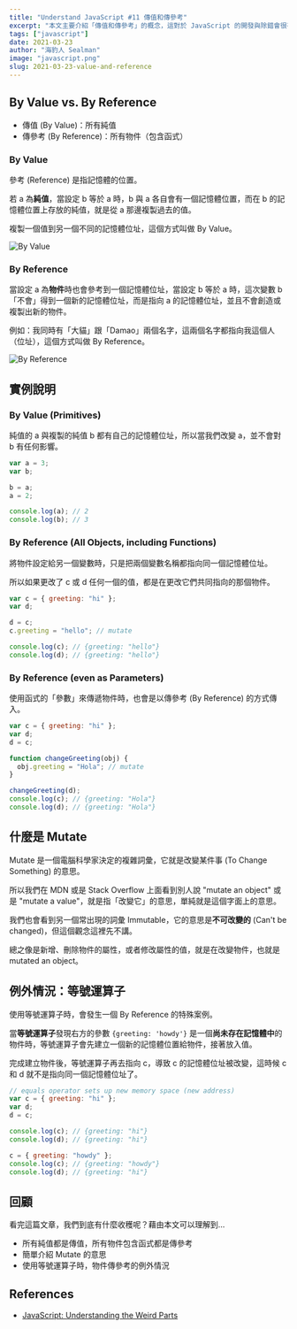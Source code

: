 ```yaml
---
title: "Understand JavaScript #11 傳值和傳參考"
excerpt: "本文主要介紹「傳值和傳參考」的概念，這對於 JavaScript 的開發與除錯會很有幫助，如果不知道這些觀念，可能會導致一些很難 Debug 的奇怪問題。"
tags: ["javascript"]
date: 2021-03-23
author: "海豹人 Sealman"
image: "javascript.png"
slug: 2021-03-23-value-and-reference
---
```


## By Value vs. By Reference

- 傳值 (By Value)：所有純值
- 傳參考 (By Reference)：所有物件（包含函式）

### By Value

參考 (Reference) 是指記憶體的位置。

若 a 為**純值**，當設定 b 等於 a 時，b 與 a 各自會有一個記憶體位置，而在 b 的記憶體位置上存放的純值，就是從 a 那邊複製過去的值。

複製一個值到另一個不同的記憶體位址，這個方式叫做 By Value。

![By Value](https://i.imgur.com/J8m1wqS.png)

### By Reference

當設定 a 為**物件**時也會參考到一個記憶體位址，當設定 b 等於 a 時，這次變數 b「不會」得到一個新的記憶體位址，而是指向 a 的記憶體位址，並且不會創造或複製出新的物件。

例如：我同時有「大貓」跟「Damao」兩個名字，這兩個名字都指向我這個人（位址），這個方式叫做 By Reference。

![By Reference](https://i.imgur.com/4JkLp79.png)

## 實例說明

### By Value (Primitives)

純值的 a 與複製的純值 b 都有自己的記憶體位址，所以當我們改變 a，並不會對 b 有任何影響。

```javascript
var a = 3;
var b;

b = a;
a = 2;

console.log(a); // 2
console.log(b); // 3
```

### By Reference (All Objects, including Functions)

將物件設定給另一個變數時，只是把兩個變數名稱都指向同一個記憶體位址。

所以如果更改了 c 或 d 任何一個的值，都是在更改它們共同指向的那個物件。

```javascript
var c = { greeting: "hi" };
var d;

d = c;
c.greeting = "hello"; // mutate

console.log(c); // {greeting: "hello"}
console.log(d); // {greeting: "hello"}
```

### By Reference (even as Parameters)

使用函式的「參數」來傳遞物件時，也會是以傳參考 (By Reference) 的方式傳入。

```javascript
var c = { greeting: "hi" };
var d;
d = c;

function changeGreeting(obj) {
  obj.greeting = "Hola"; // mutate
}

changeGreeting(d);
console.log(c); // {greeting: "Hola"}
console.log(d); // {greeting: "Hola"}
```

## 什麼是 Mutate

Mutate 是一個電腦科學家決定的複雜詞彙，它就是改變某件事 (To Change Something) 的意思。

所以我們在 MDN 或是 Stack Overflow 上面看到別人說 "mutate an object" 或是 "mutate a value"，就是指「改變它」的意思，單純就是這個字面上的意思。

我們也會看到另一個常出現的詞彙 Immutable，它的意思是**不可改變的** (Can't be changed)，但這個觀念這裡先不講。

總之像是新增、刪除物件的屬性，或者修改屬性的值，就是在改變物件，也就是 mutated an object。

## 例外情況：等號運算子

使用等號運算子時，會發生一個 By Reference 的特殊案例。

當**等號運算子**發現右方的參數 `{greeting: 'howdy'}` 是一個**尚未存在記憶體中**的物件時，等號運算子會先建立一個新的記憶體位置給物件，接著放入值。

完成建立物件後，等號運算子再去指向 c，導致 c 的記憶體位址被改變，這時候 c 和 d 就不是指向同一個記憶體位址了。

```javascript
// equals operator sets up new memory space (new address)
var c = { greeting: "hi" };
var d;
d = c;

console.log(c); // {greeting: "hi"}
console.log(d); // {greeting: "hi"}

c = { greeting: "howdy" };
console.log(c); // {greeting: "howdy"}
console.log(d); // {greeting: "hi"}
```

## 回顧

看完這篇文章，我們到底有什麼收穫呢？藉由本文可以理解到…

- 所有純值都是傳值，所有物件包含函式都是傳參考
- 簡單介紹 Mutate 的意思
- 使用等號運算子時，物件傳參考的例外情況

## References

- [JavaScript: Understanding the Weird Parts](https://www.udemy.com/course/understand-javascript/)
